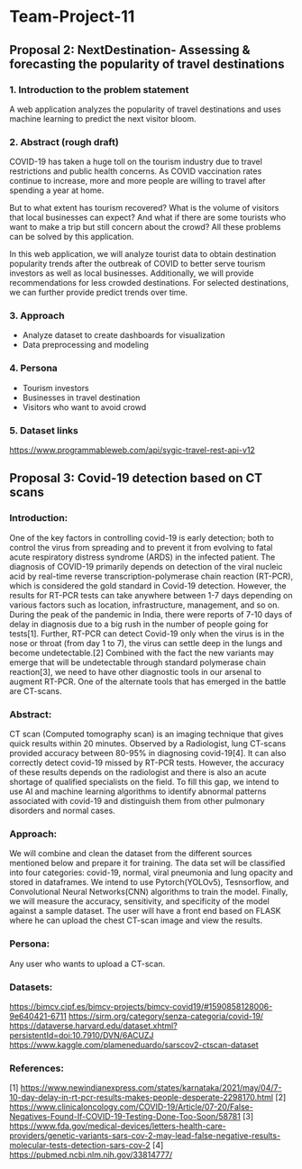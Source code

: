 # Team-Project-11
## Proposal 2: NextDestination- Assessing & forecasting the popularity of travel destinations

### 1. Introduction to the problem statement
A web application analyzes the popularity of travel destinations and uses machine learning to predict the next visitor bloom.

### 2. Abstract (rough draft)
COVID-19 has taken a huge toll on the tourism industry due to travel restrictions and public health concerns. As COVID vaccination rates continue to increase, more and more people are willing to travel after spending a year at home.

But to what extent has tourism recovered? What is the volume of visitors that local businesses can expect? And what if there are some tourists who want to make a trip but still concern about the crowd? All these problems can be solved by this application.

In this web application, we will analyze tourist data to obtain destination popularity trends after the outbreak of COVID to better serve tourism investors as well as local businesses. Additionally, we will provide recommendations for less crowded destinations. For selected destinations, we can further provide predict trends over time.

### 3. Approach
- Analyze dataset to create dashboards for visualization
- Data preprocessing and modeling

### 4. Persona
- Tourism investors 
- Businesses in travel destination
- Visitors who want to avoid crowd

### 5. Dataset links
https://www.programmableweb.com/api/sygic-travel-rest-api-v12


## Proposal 3: Covid-19 detection based on CT scans

### Introduction:

One of the key factors in controlling covid-19 is early detection; both to control the virus from spreading and to prevent it from evolving to fatal acute respiratory distress syndrome (ARDS) in the infected patient. The diagnosis of COVID-19 primarily depends on detection of the viral nucleic acid by real-time reverse transcription-polymerase chain reaction (RT-PCR), which is considered the gold standard in Covid-19 detection. However, the results for RT-PCR tests can take anywhere between 1-7 days depending on various factors such as location, infrastructure, management, and so on. During the peak of the pandemic in India, there were reports of 7-10 days of delay in diagnosis due to a big rush in the number of people going for tests[1]. Further, RT-PCR can detect Covid-19 only when the virus is in the nose or throat (from day 1 to 7), the virus can settle deep in the lungs and become undetectable.[2] Combined with the fact the new variants may emerge that will be undetectable through standard polymerase chain reaction[3], we need to have other diagnostic tools in our arsenal to augment RT-PCR.
One of the alternate tools that has emerged in the battle are CT-scans.

### Abstract:

CT scan (Computed tomography scan) is an imaging technique that gives quick results within 20 minutes. Observed by a Radiologist, lung CT-scans provided accuracy between 80-95% in diagnosing covid-19[4]. It can also correctly detect covid-19 missed by RT-PCR tests. However, the accuracy of these results depends on the radiologist and there is also an acute shortage of qualified specialists on the field. To fill this gap, we intend to use AI and machine learning algorithms to identify abnormal patterns associated with covid-19 and distinguish them from other pulmonary disorders and normal cases.

### Approach:

We will combine and clean the dataset from the different sources mentioned below and prepare it for training. The data set will be classified into four categories: covid-19, normal, viral pneumonia and lung opacity and stored in dataframes. We intend to use Pytorch(YOLOv5), Tesnsorflow, and Convolutional Neural Networks(CNN) algorithms to train the model. Finally, we will measure the accuracy, sensitivity, and specificity of the model against a sample dataset. The user will have a front end based on FLASK where he can upload the chest CT-scan image and view the results.

### Persona:
Any user who wants to upload a CT-scan.

### Datasets:
https://bimcv.cipf.es/bimcv-projects/bimcv-covid19/#1590858128006-9e640421-6711
https://sirm.org/category/senza-categoria/covid-19/
https://dataverse.harvard.edu/dataset.xhtml?persistentId=doi:10.7910/DVN/6ACUZJ
https://www.kaggle.com/plameneduardo/sarscov2-ctscan-dataset


### References:
[1] https://www.newindianexpress.com/states/karnataka/2021/may/04/7-10-day-delay-in-rt-pcr-results-makes-people-desperate-2298170.html
[2] https://www.clinicaloncology.com/COVID-19/Article/07-20/False-Negatives-Found-If-COVID-19-Testing-Done-Too-Soon/58781
[3] https://www.fda.gov/medical-devices/letters-health-care-providers/genetic-variants-sars-cov-2-may-lead-false-negative-results-molecular-tests-detection-sars-cov-2
[4] https://pubmed.ncbi.nlm.nih.gov/33814777/


